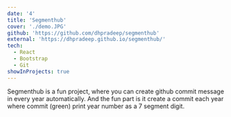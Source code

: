 ```yaml
---
date: '4'
title: 'Segmenthub'
cover: './demo.JPG'
github: 'https://github.com/dhpradeep/segmenthub'
external: 'https://dhpradeep.github.io/segmenthub/'
tech:
  - React
  - Bootstrap
  - Git
showInProjects: true
---
```


Segmenthub is a fun project, where you can create github commit message in every year automatically. And the fun part is it create a commit each year where commit (green) print year number as a 7 segment digit.
